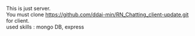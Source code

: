This is just server.  
You must clone https://github.com/ddai-min/RN_Chatting_client-update.git for client.  
used skills : mongo DB, express  
